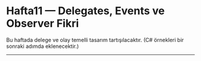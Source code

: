 # Hafta11 — Delegates, Events ve Observer Fikri

Bu haftada delege ve olay temelli tasarım tartışılacaktır. (C# örnekleri bir sonraki adımda eklenecektir.)

---